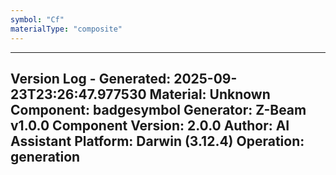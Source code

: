 ```yaml
---
symbol: "Cf"
materialType: "composite"
---
```


---
Version Log - Generated: 2025-09-23T23:26:47.977530
Material: Unknown
Component: badgesymbol
Generator: Z-Beam v1.0.0
Component Version: 2.0.0
Author: AI Assistant
Platform: Darwin (3.12.4)
Operation: generation
---